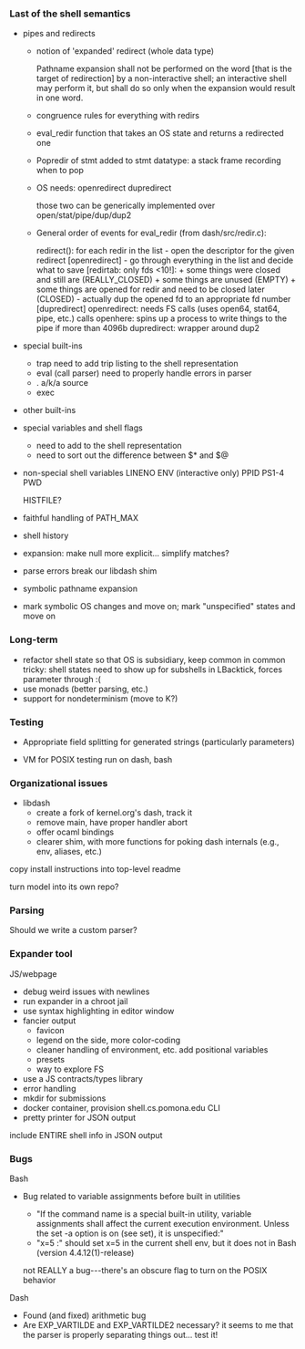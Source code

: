 ### Last of the shell semantics

- pipes and redirects
  + notion of 'expanded' redirect (whole data type)

    Pathname expansion shall not be performed on the word [that is the
    target of redirection] by a non-interactive shell; an interactive
    shell may perform it, but shall do so only when the expansion
    would result in one word.
    
  + congruence rules for everything with redirs
  + eval_redir function that takes an OS state and returns a redirected one
  + Popredir of stmt added to stmt datatype: a stack frame recording when to pop
  + OS needs:
    openredirect
    dupredirect
    
    those two can be generically implemented over open/stat/pipe/dup/dup2
    
  + General order of events for eval_redir (from dash/src/redir.c):

    redirect():
      for each redir in the list
        - open the descriptor for the given redirect [openredirect]
        - go through everything in the list and decide what to save [redirtab: only fds <10!]:
          + some things were closed and still are (REALLY_CLOSED)
          + some things are unused (EMPTY)
          + some things are opened for redir and need to be closed later (CLOSED)
        - actually dup the opened fd to an appropriate fd number [dupredirect]
    openredirect: needs FS calls (uses open64, stat64, pipe, etc.)
      calls openhere: spins up a process to write things to the pipe if more than 4096b
    dupredirect: wrapper around dup2
    
- special built-ins
  + trap
    need to add trip listing to the shell representation
  + eval (call parser)
    need to properly handle errors in parser
  + . a/k/a source
  + exec
- other built-ins
- special variables and shell flags
  + need to add to the shell representation
  + need to sort out the difference between $* and $@
- non-special shell variables
  LINENO
  ENV (interactive only)
  PPID
  PS1-4
  PWD
  
  HISTFILE?
- faithful handling of PATH_MAX

- shell history

- expansion: make null more explicit... simplify matches?

- parse errors break our libdash shim

- symbolic pathname expansion

- mark symbolic OS changes and move on; mark "unspecified" states and move on

### Long-term

- refactor shell state so that OS is subsidiary, keep common in common
  tricky: shell states need to show up for subshells in LBacktick, forces parameter through :(
- use monads (better parsing, etc.)
- support for nondeterminism (move to K?)

### Testing

- Appropriate field splitting for generated strings (particularly parameters)

- VM for POSIX testing
  run on dash, bash

### Organizational issues

- libdash
  + create a fork of kernel.org's dash, track it
  + remove main, have proper handler abort
  + offer ocaml bindings
  + clearer shim, with more functions for poking dash internals (e.g., env, aliases, etc.)

copy install instructions into top-level readme

turn model into its own repo?

### Parsing

Should we write a custom parser?

### Expander tool

JS/webpage
  + debug weird issues with newlines
  + run expander in a chroot jail
  + use syntax highlighting in editor window
  + fancier output
    - favicon
    - legend on the side, more color-coding
    - cleaner handling of environment, etc.
      add positional variables
    - presets
    - way to explore FS
  + use a JS contracts/types library 
  + error handling
  + mkdir for submissions
  + docker container, provision shell.cs.pomona.edu
CLI
  + pretty printer for JSON output

include ENTIRE shell info in JSON output

### Bugs

Bash
  - Bug related to variable assignments before built in utilities
    - "If the command name is a special built-in utility, variable assignments shall affect the current execution environment. Unless the set -a option is on (see set), it is unspecified:"
    - "x=5 :" should set x=5 in the current shell env, but it does not in Bash (version 4.4.12(1)-release)
    
    not REALLY a bug---there's an obscure flag to turn on the POSIX behavior

Dash
  - Found (and fixed) arithmetic bug
  - Are EXP_VARTILDE and EXP_VARTILDE2 necessary? 
    it seems to me that the parser is properly separating things out...
    test it!
